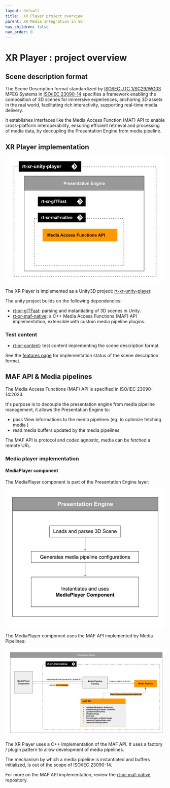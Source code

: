 ```yaml
---
layout: default
title:  XR Player project overview
parent: XR Media Integration in 5G
has_children: false
nav_order: 0
---
```


# XR Player : project overview

## Scene description format

The Scene Description format standardized by [ISO/IEC JTC 1/SC29/WG03](https://www.iso.org/committee/45316.html) MPEG Systems in [ISO/IEC 23090-14](https://www.iso.org/standard/86439.html) specifies a framework enabling the composition of 3D scenes for immersive experiences, anchoring 3D assets in the real world, facilitating rich interactivity, supporting real-time media delivery.

It establishes interfaces like the Media Access Function (MAF) API to enable cross-platform interoperability, ensuring efficient retrieval and processing of media data, by decoupling the Presentation Engine from media pipeline.


## XR Player implementation

![Alt text](images/rt-xr-overview.jpg) 

The XR Player is implemented as a Unity3D project: [rt-xr-unity-player](https://github.com/5G-MAG/rt-xr-unity-player).

The unity project builds on the following dependencies:
* [rt-xr-glTFast](https://github.com/5G-MAG/rt-xr-gITFast): parsing and instantiating of 3D scenes in Unity.
* [rt-xr-maf-native](https://github.com/5G-MAG/rt-xr-maf-native): a C++ Media Access Functions (MAF) API implementation, extensible with custom media pipeline plugins. 




### Test content

* [rt-xr-content](https://github.com/5G-MAG/rt-xr-content): test content implementing the scene description format.


See the [features page](features) for implementation status of the scene description format.


## MAF API & Media pipelines

The Media Access Functions (MAF) API is specified in ISO/IEC 23090-14:2023.

It's purpose is to decouple the presentation engine from media pipeline management, it allows the Presentation Engine to:
- pass View informations to the media pipelines (eg. to optimize fetching media )
- read media buffers updated by the media pipelines


The MAF API is protocol and codec agnostic, media can be fetched a remote URL.



### Media player implementation

#### MediaPlayer component 

The MediaPlayer component is part of the Presentation Engine layer:

![Alt text](images/rt-xr-presentation-engine.jpg)

The MediaPlayer component uses the MAF API implemented by Media Pipelines:

![Alt text](images/rt-xr-maf-implementation.jpg)

The XR Player uses a C++ implementation of the MAF API. It uses a factory / plugin pattern to allow development of media pipelines.

The mechanism by which a media pipeline is instantiated and buffers initialized, is out of the scope of ISO/IEC 23090-14.

For more on the MAF API implementation, review the [rt-xr-maf-native](https://github.com/5G-MAG/rt-xr-maf-native) repository.

